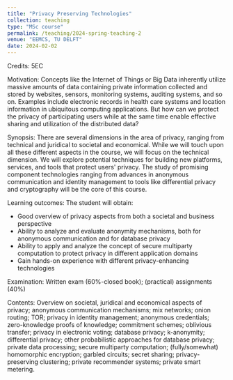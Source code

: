 ```yaml
---
title: "Privacy Preserving Technologies"
collection: teaching
type: "MSc course"
permalink: /teaching/2024-spring-teaching-2
venue: "EEMCS, TU DELFT"
date: 2024-02-02
---
```


Credits: 5EC

Motivation: Concepts like the Internet of Things or Big Data inherently utilize massive amounts of data containing private information collected and stored by websites, sensors, monitoring systems, auditing systems, and so on. Examples include electronic records in health care systems and location information in ubiquitous computing applications. But how can we protect the privacy of participating users while at the same time enable effective sharing and utilization of the distributed data?

Synopsis: There are several dimensions in the area of privacy, ranging from technical and juridical to societal and economical. While we will touch upon all these different aspects in the course, we will focus on the technical dimension. We will explore potential techniques for building new platforms, services, and tools that protect users' privacy. The study of promising component technologies ranging from advances in anonymous communication and identity management to tools like differential privacy and cryptography will be the core of this course.

Learning outcomes: The student will obtain:
- Good overview of privacy aspects from both a societal and business perspective
- Ability to analyze and evaluate anonymity mechanisms, both for anonymous communication and for database privacy
- Ability to apply and analyze the concept of secure multiparty computation to protect privacy in different application domains
- Gain hands-on experience with different privacy-enhancing technologies

Examination: Written exam (60\%-closed book); (practical) assignments (40\%)

Contents: Overview on societal, juridical and economical aspects of privacy; anonymous communication mechanisms; mix networks; onion routing; TOR; privacy in identity management; anonymous credentials; zero-knowledge proofs of knowledge; commitment schemes; oblivious transfer; privacy in electronic voting; database privacy; k-anonymity; differential privacy; other probabilistic approaches for database privacy; private data processing; secure multiparty computation; (fully/somewhat) homomorphic encryption; garbled circuits; secret sharing; privacy-preserving clustering; private recommender systems; private smart metering. 
